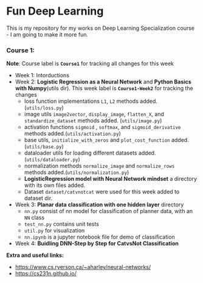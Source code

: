 # Fun Deep Learning
This is my repository for my works on Deep Learning Specialization course - I am going to make it more fun.

### Course 1: 

**Note**: Course label is **`Course1`** for tracking all changes for this week 

* Week 1: Intorductions
* Week 2: **Logistic Regression as a Neural Network** and **Python Basics with Numpy**(utils dir). This week label is **`Course1-Week2`** for tracking the changes
     * loss function implementations `L1`, `L2` methods added. (`utils/loss.py`)
     * image utils `image2vector`, `display_image`, `flatten_X`, and `standardize_dataset` methods added. (`utils/image.py`)
     * activation functions `sigmoid` , `softmax`, and `sigmoid_derivative` methods added.(`utils/activation.py`)
     * base utils, `initialize_with_zeros` and `plot_cost_function` added. (`utils/base.py`)
     * dataloader utils for loading different datasets added.(`utils/dataloader.py`)
     * normalization methods `normalize_image` and `normalize_rows` methods added.(`utils/normalization.py`)
     * **LogisticRegression model with Neural Network mindset** a directory with its own files added.
     * Dataset `dataset/catvnotcat` were used for this week added to dataset dir.
* Week 3: **Planar data classification with one hidden layer** directory
     * `nn.py` consist of nn model for classification of planner data, with an `NN` class
     * `test_nn.py` contains unit tests
     * `util.py` for visualization
     * `nn.ipynb` is a jupyter notebook file for demo of classification
* Week 4: **Buidling DNN-Step by Step for CatvsNot Classification**

**Extra and useful links:**
* https://www.cs.ryerson.ca/~aharley/neural-networks/
* https://cs231n.github.io/





   
